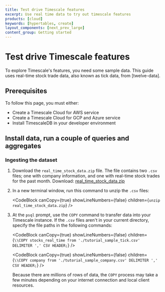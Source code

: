 ```yaml
---
title: Test drive Timescale features
excerpt: Use real time data to try out timescale features
products: [cloud]
keywords: [hypertables, create]
layout_components: [next_prev_large]
content_group: Getting started
---
```


# Test drive Timescale features

<HypertableIntro />

<TimeseriesIntro />

To explore Timescale's features, you need some sample data. This guide
uses real-time stock trade data, also known as tick data, from
[twelve-data].

## Prerequisites

To follow this page, you must either:

* Create a Timescale Cloud for AWS service
* Create a Timescale Cloud for GCP and Azure service
* Install TimescaleDB in your developer environment

## Install data, run a couple of queries and aggregates

<Procedure>

### Ingesting the dataset

1.  Download the `real_time_stock_data.zip` file. The file contains two `.csv`
    files; one with company information, and one with real-time stock trades for
    the past month. Download:
    <Tag
    type="download">[real_time_stock_data.zip](https://assets.timescale.com/docs/downloads/get-started/real_time_stock_data.zip)
    </Tag>

1.  In a new terminal window, run this command to unzip the `.csv` files:

    <CodeBlock canCopy={true} showLineNumbers={false} children={`
    unzip real_time_stock_data.zip
    `} />

1.  At the `psql` prompt, use the `COPY` command to transfer data into your
    Timescale instance. If the `.csv` files aren't in your current directory,
    specify the file paths in the following commands:

    <CodeBlock canCopy={true} showLineNumbers={false} children={`
    \\COPY stocks_real_time from './tutorial_sample_tick.csv' DELIMITER ',' CSV HEADER;
    `} />

    <CodeBlock canCopy={true} showLineNumbers={false} children={`
    \\COPY company from './tutorial_sample_company.csv' DELIMITER ',' CSV HEADER;
    `} />

    Because there are millions of rows of data, the `COPY` process may take a few
    minutes depending on your internet connection and local client resources.

</Procedure> 





